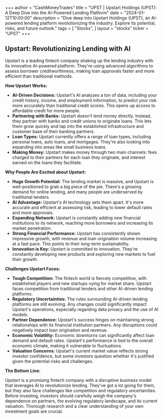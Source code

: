 +++
author = "CashMoneyTrades"
title = "UPST |  Upstart Holdings (UPST): A Deep Dive into the AI-Powered Lending Platform"
date = "2024-01-12T10:00:00"
description = "Dive deep into Upstart Holdings (UPST), an AI-powered lending platform revolutionizing the industry. Explore its potential, risks, and future outlook."
tags = [
"Stocks",
]
layout = "stocks"
ticker = "UPST"
+++
        


## Upstart: Revolutionizing Lending with AI

Upstart is a leading fintech company shaking up the lending industry with its innovative AI-powered platform. They're using advanced algorithms to assess borrower creditworthiness, making loan approvals faster and more efficient than traditional methods.

**How Upstart Works:**

* **AI-Driven Decisions:** Upstart's AI analyzes a ton of data, including your credit history, income, and employment information, to predict your risk more accurately than traditional credit scores. This opens up access to affordable credit for more people.
* **Partnering with Banks:** Upstart doesn't lend money directly. Instead, they partner with banks and credit unions to originate loans. This lets them grow quickly and tap into the established infrastructure and customer base of their banking partners.
* **Loan Types:** Upstart currently offers a range of loan types, including personal loans, auto loans, and mortgages. They're also looking into expanding into areas like small business loans.
* **Making Money:** Upstart makes money through two main channels: fees charged to their partners for each loan they originate, and interest earned on the loans they facilitate.

**Why People Are Excited about Upstart:**

* **Huge Growth Potential:** The lending market is massive, and Upstart is well-positioned to grab a big piece of the pie. There's a growing demand for online lending, and many people are underserved by traditional lenders.
* **AI Advantage:** Upstart's AI technology sets them apart. It's more accurate and efficient at assessing risk, leading to lower default rates and more approvals.
* **Expanding Network:** Upstart is constantly adding new financial institutions to its network, reaching more borrowers and increasing its market penetration.
* **Strong Financial Performance:** Upstart has consistently shown impressive growth, with revenue and loan origination volume increasing at a fast pace. This points to their long-term sustainability.
* **Innovation is Key:** Upstart is committed to innovation. They're constantly developing new products and exploring new markets to fuel their growth.

**Challenges Upstart Faces:**

* **Tough Competition:** The fintech world is fiercely competitive, with established players and new startups vying for market share. Upstart faces competition from traditional lenders and other AI-driven lending platforms.
* **Regulatory Uncertainties:** The rules surrounding AI-driven lending platforms are still evolving. Any changes could significantly impact Upstart's operations, especially regarding data privacy and the use of AI models.
* **Partner Dependence:** Upstart's success hinges on maintaining strong relationships with its financial institution partners. Any disruptions could negatively impact loan origination and revenue.
* **Economic Volatility:** Economic downturns can significantly affect loan demand and default rates. Upstart's performance is tied to the overall economic climate, making it vulnerable to fluctuations.
* **Valuation Concerns:** Upstart's current market value reflects strong investor confidence, but some investors question whether it's justified given the potential risks and challenges.

**The Bottom Line:**

Upstart is a promising fintech company with a disruptive business model that leverages AI to revolutionize lending. They've got a lot going for them, but they also face challenges like competition and regulatory uncertainties. Before investing, investors should carefully weigh the company's dependence on partners, the evolving regulatory landscape, and its current valuation. Thorough research and a clear understanding of your own investment goals are crucial. 

        